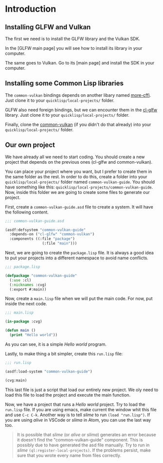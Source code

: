 
# Introduction

## Installing GLFW and Vulkan

The first we need is to install the GLFW library and the Vulkan SDK.

In the [GLFW main page] you will see how to install its library in your computer. 

The same goes to Vulkan. Go to its [main page] and install the SDK in your computer.

## Installing some Common Lisp libraries

The `common-vulkan` bindings depends on another libary named [more-cffi](https://github.com/Hectarea1996/more-cffi). Just clone it to your
`quicklisp/local-projects/` folder.

GLFW also need foreign bindings, but we can encounter them in the [cl-glfw](https://github.com/Hectarea1996/cl-glfw) library. Just clone it to your
`quicklisp/local-projects/` folder.

Finally, clone the [common-vulkan](https://github.com/Hectarea1996/common-vulkan) (if you didn't do that already) into your `quicklisp/local-projects/` 
folder.

## Our own project

We have already all we need to start coding. You should create a new project that depends on the previous ones (cl-glfw and common-vulkan). 

You can place your project where you want, but I prefer to create them in the same folder as the rest. In order to do this, create a folder into your
`quicklisp/local-projects/` folder named `common-vulkan-guide`. You should have something like this: `quicklisp/local-projects/common-vulkan-guide`. 
Now, inside this folder we are going to create some files to generate our project.  

First, create a `common-vulkan-guide.asd` file to create a system. It will have the following content.
```lisp
;;; common-vulkan-guide.asd

(asdf:defsystem "common-vulkan-guide"
  :depends-on ("cl-glfw" "common-vulkan")
  :components ((:file "package")
	             (:file "main")))
```

Next, we are going to create the `package.lisp` file. It is always a good idea to put your projects into a different namespace to avoid name conflicts.

```lisp
;;; package.lisp

(defpackage "common-vulkan-guide"
  (:use :cl)
  (:nicknames :cvg)
  (:export #:main))
```

Now, create a `main.lisp` file when we will put the main code. For now, put inside the next code.

```lisp
;;; main.lisp

(in-package :cvg)

(defun main ()
  (print "Hello world"))
```

As you can see, it is a simple *Hello world* program.

Lastly, to make thing a bit simpler, create this `run.lisp` file:

```lisp
;;; run.lisp

(asdf:load-system "common-vulkan-guide")

(cvg:main)
```

This last file is just a script that load our entirely new project. We oly need to load this file to load the project and execute the main function.

Now, we have a project that runs a *Hello world* project. Try to load the `run.lisp` file. If you are using emacs, make current the window whit this
file and use `C-c C-k`. Another way is to tell *slime* to run `(load "run.lisp")`. If you are using *alive* in VSCode or *slima* in Atom, you can use
the last way too. 

> It is possible that *slime* (or *alive* or *slima*) generates an error because it doesn't find the "common-vulkan-guide" component. This is possibly
> due to have generated the asd file manually. Try to run in *slime* `(ql:register-local-projects)`. If the problems persist, make sure that you 
> wrote every name from files correctly.

